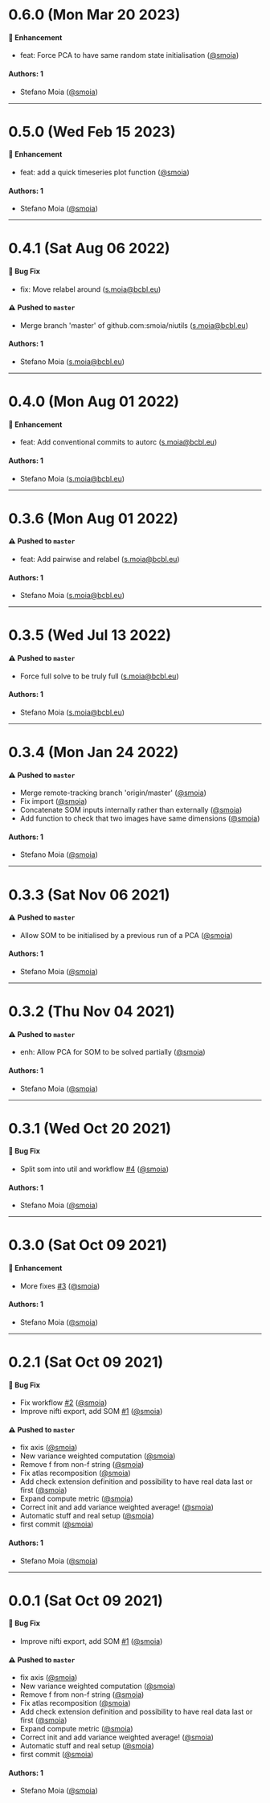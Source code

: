 # 0.6.0 (Mon Mar 20 2023)

#### 🚀 Enhancement

- feat: Force PCA to have same random state initialisation ([@smoia](https://github.com/smoia))

#### Authors: 1

- Stefano Moia ([@smoia](https://github.com/smoia))

---

# 0.5.0 (Wed Feb 15 2023)

#### 🚀 Enhancement

- feat: add a quick timeseries plot function ([@smoia](https://github.com/smoia))

#### Authors: 1

- Stefano Moia ([@smoia](https://github.com/smoia))

---

# 0.4.1 (Sat Aug 06 2022)

#### 🐛 Bug Fix

- fix: Move relabel around (s.moia@bcbl.eu)

#### ⚠️ Pushed to `master`

- Merge branch 'master' of github.com:smoia/niutils (s.moia@bcbl.eu)

#### Authors: 1

- Stefano Moia (s.moia@bcbl.eu)

---

# 0.4.0 (Mon Aug 01 2022)

#### 🚀 Enhancement

- feat: Add conventional commits to autorc (s.moia@bcbl.eu)

#### Authors: 1

- Stefano Moia (s.moia@bcbl.eu)

---

# 0.3.6 (Mon Aug 01 2022)

#### ⚠️ Pushed to `master`

- feat: Add pairwise and relabel (s.moia@bcbl.eu)

#### Authors: 1

- Stefano Moia (s.moia@bcbl.eu)

---

# 0.3.5 (Wed Jul 13 2022)

#### ⚠️ Pushed to `master`

- Force full solve to be truly full (s.moia@bcbl.eu)

#### Authors: 1

- Stefano Moia (s.moia@bcbl.eu)

---

# 0.3.4 (Mon Jan 24 2022)

#### ⚠️ Pushed to `master`

- Merge remote-tracking branch 'origin/master' ([@smoia](https://github.com/smoia))
- Fix import ([@smoia](https://github.com/smoia))
- Concatenate SOM inputs internally rather than externally ([@smoia](https://github.com/smoia))
- Add function to check that two images have same dimensions ([@smoia](https://github.com/smoia))

#### Authors: 1

- Stefano Moia ([@smoia](https://github.com/smoia))

---

# 0.3.3 (Sat Nov 06 2021)

#### ⚠️ Pushed to `master`

- Allow SOM to be initialised by a previous run of a PCA ([@smoia](https://github.com/smoia))

#### Authors: 1

- Stefano Moia ([@smoia](https://github.com/smoia))

---

# 0.3.2 (Thu Nov 04 2021)

#### ⚠️ Pushed to `master`

- enh: Allow PCA for SOM to be solved partially ([@smoia](https://github.com/smoia))

#### Authors: 1

- Stefano Moia ([@smoia](https://github.com/smoia))

---

# 0.3.1 (Wed Oct 20 2021)

#### 🐛 Bug Fix

- Split som into util and workflow [#4](https://github.com/smoia/niutils/pull/4) ([@smoia](https://github.com/smoia))

#### Authors: 1

- Stefano Moia ([@smoia](https://github.com/smoia))

---

# 0.3.0 (Sat Oct 09 2021)

#### 🚀 Enhancement

- More fixes [#3](https://github.com/smoia/niutils/pull/3) ([@smoia](https://github.com/smoia))

#### Authors: 1

- Stefano Moia ([@smoia](https://github.com/smoia))

---

# 0.2.1 (Sat Oct 09 2021)

#### 🐛 Bug Fix

- Fix workflow [#2](https://github.com/smoia/niutils/pull/2) ([@smoia](https://github.com/smoia))
- Improve nifti export, add SOM [#1](https://github.com/smoia/niutils/pull/1) ([@smoia](https://github.com/smoia))

#### ⚠️ Pushed to `master`

- fix axis ([@smoia](https://github.com/smoia))
- New variance weighted computation ([@smoia](https://github.com/smoia))
- Remove f from non-f string ([@smoia](https://github.com/smoia))
- Fix atlas recomposition ([@smoia](https://github.com/smoia))
- Add check extension definition and possibility to have real data last or first ([@smoia](https://github.com/smoia))
- Expand compute metric ([@smoia](https://github.com/smoia))
- Correct init and add variance weighted average! ([@smoia](https://github.com/smoia))
- Automatic stuff and real setup ([@smoia](https://github.com/smoia))
- first commit ([@smoia](https://github.com/smoia))

#### Authors: 1

- Stefano Moia ([@smoia](https://github.com/smoia))

---

# 0.0.1 (Sat Oct 09 2021)

#### 🐛 Bug Fix

- Improve nifti export, add SOM [#1](https://github.com/smoia/niutils/pull/1) ([@smoia](https://github.com/smoia))

#### ⚠️ Pushed to `master`

- fix axis ([@smoia](https://github.com/smoia))
- New variance weighted computation ([@smoia](https://github.com/smoia))
- Remove f from non-f string ([@smoia](https://github.com/smoia))
- Fix atlas recomposition ([@smoia](https://github.com/smoia))
- Add check extension definition and possibility to have real data last or first ([@smoia](https://github.com/smoia))
- Expand compute metric ([@smoia](https://github.com/smoia))
- Correct init and add variance weighted average! ([@smoia](https://github.com/smoia))
- Automatic stuff and real setup ([@smoia](https://github.com/smoia))
- first commit ([@smoia](https://github.com/smoia))

#### Authors: 1

- Stefano Moia ([@smoia](https://github.com/smoia))

